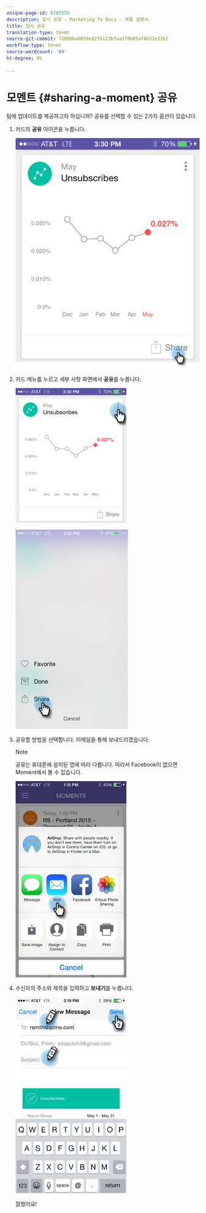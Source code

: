 ```yaml
---
unique-page-id: 8783559
description: 잠시 공유 - Marketing To Docs - 제품 설명서
title: 잠시 공유
translation-type: tm+mt
source-git-commit: 728066ab05de82f6123bfaa1f0b05af8632e32b2
workflow-type: tm+mt
source-wordcount: '89'
ht-degree: 0%

---
```



# 모멘트 {#sharing-a-moment} 공유

팀에 업데이트를 제공하고자 하십니까? 공유를 선택할 수 있는 2가지 옵션이 있습니다.

1. 카드의 **공유** 아이콘을 누릅니다.

   ![](assets/image2015-6-30-15-3a13-3a13.png)

1. 카드 메뉴를 누르고 세부 사항 화면에서 **공유**&#x200B;를 누릅니다.

   ![](assets/image2015-7-15-9-3a0-3a35.png)

   ![](assets/image2015-7-14-16-3a8-3a18.png)

1. 공유할 방법을 선택합니다. 이메일을 통해 보내드리겠습니다.

   >[!NOTE]
   >
   >공유는 휴대폰에 설치된 앱에 따라 다릅니다. 따라서 Facebook이 없으면 Moment에서 볼 수 없습니다.

   ![](assets/image2015-7-14-16-3a11-3a42.png)

1. 수신자의 주소와 제목을 입력하고 **보내기**&#x200B;를 누릅니다.

   ![](assets/image2015-7-14-16-3a18-3a16.png)

   잘했어요!

